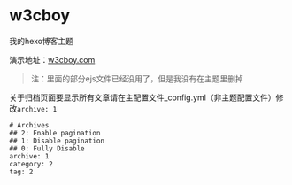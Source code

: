 # w3cboy #

我的hexo博客主题

演示地址：[w3cboy.com](http://w3cboy.com/)

> 注：里面的部分ejs文件已经没用了，但是我没有在主题里删掉


关于归档页面要显示所有文章请在主配置文件_config.yml（非主题配置文件）修改`archive: 1`

	# Archives
	## 2: Enable pagination
	## 1: Disable pagination
	## 0: Fully Disable
	archive: 1
	category: 2
	tag: 2